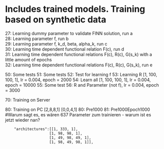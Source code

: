 # Includes trained models. Training based on synthetic data

27: Learning dummy parameter to validate FINN solution,                 run a<br />
28: Learning parameter f,                                               run b<br />
29: Learning parameter f, k_d, beta, alpha_k,                           run c<br />
30: Learning time dependent functional relation F(c),                   run d<br />
31: Learning time dependent functional relations F(c), R(c), G(s_k) with a little amount of epochs<br />
32: Learning time dependent functional relations F(c), R(c), G(s_k),    run e<br />

50: Some tests
51: Some tests
52: Test for learning f
53: Learning R [1, 100, 100, 1], lr = 0.004, epoch = 2000
54: Learn all [1, 100, 100, 1], lr = 0.004, epoch = 10000
55: Some test
56: R and Parameter (not f), lr = 0.004, epoch = 3000



70: Training on Server

80: Training on PC 
[2,8,8,1]
[0,0,4,1]
80: Pre1000
81: Pre1000Epoch1000 
#Warum sagt es, es wären 637 Parameter zum trainieren - warum ist es jetzt wieder nan?



        "architectures":[[1, 333, 1],
                        [1, 98, 98, 1],
                        [1, 49, 98, 49, 1],
                        [1, 98, 49, 98, 1]],